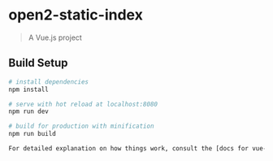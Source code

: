 # open2-static-index

> A Vue.js project

## Build Setup

``` bash
# install dependencies
npm install

# serve with hot reload at localhost:8080
npm run dev

# build for production with minification
npm run build

For detailed explanation on how things work, consult the [docs for vue-loader](http://vuejs.github.io/vue-loader).
